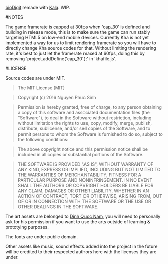 
[bioDigit](https://play.google.com/store/apps/details?id=me.haza.biodigit) remade with [Kala](https://github.com/hazagames/Kala). WIP.

#NOTES

The game framerate is capped at 30fps when 'cap_30' is defined and building in release mode, this is to make sure the game can run stably targeting HTML5 on low-end mobile devices. Currently Kha is not yet implemented a way for us to limit rendering framerate so you will have to directly change Kha source codes for that. Without limiting the rendering rate, it's best to just let the framerate maxed at 60fps, doing this by removing 'project.addDefine('cap_30');' in 'khafile.js'.

#LICENSE

Source codes are under MIT.

>The MIT License (MIT)

>Copyright (c) 2016 Nguyen Phuc Sinh

>Permission is hereby granted, free of charge, to any person obtaining a copy
of this software and associated documentation files (the "Software"), to deal
in the Software without restriction, including without limitation the rights
to use, copy, modify, merge, publish, distribute, sublicense, and/or sell
copies of the Software, and to permit persons to whom the Software is
furnished to do so, subject to the following conditions:

>The above copyright notice and this permission notice shall be included in all
copies or substantial portions of the Software.

>THE SOFTWARE IS PROVIDED "AS IS", WITHOUT WARRANTY OF ANY KIND, EXPRESS OR
IMPLIED, INCLUDING BUT NOT LIMITED TO THE WARRANTIES OF MERCHANTABILITY,
FITNESS FOR A PARTICULAR PURPOSE AND NONINFRINGEMENT. IN NO EVENT SHALL THE
AUTHORS OR COPYRIGHT HOLDERS BE LIABLE FOR ANY CLAIM, DAMAGES OR OTHER
LIABILITY, WHETHER IN AN ACTION OF CONTRACT, TORT OR OTHERWISE, ARISING FROM,
OUT OF OR IN CONNECTION WITH THE SOFTWARE OR THE USE OR OTHER DEALINGS IN THE
SOFTWARE.

The art assets are belonged to [Dinh Quoc Nam](https://twitter.com/DINHQUOCNAM), you will need to personally ask for his permission if you want to use the arts outside of learning & prototying purposes.

The fonts are under public domain.

Other assets like music, sound effects added into the project in the future will be credited to their respected authors here with the licenses they are under. 
